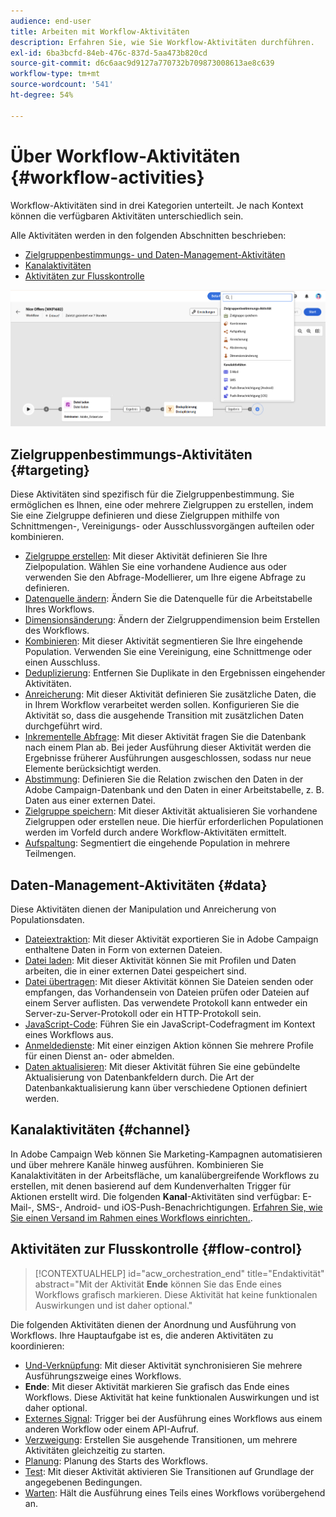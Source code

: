 ```yaml
---
audience: end-user
title: Arbeiten mit Workflow-Aktivitäten
description: Erfahren Sie, wie Sie Workflow-Aktivitäten durchführen.
exl-id: 6ba3bcfd-84eb-476c-837d-5aa473b820cd
source-git-commit: d6c6aac9d9127a770732b709873008613ae8c639
workflow-type: tm+mt
source-wordcount: '541'
ht-degree: 54%

---
```


# Über Workflow-Aktivitäten {#workflow-activities}

Workflow-Aktivitäten sind in drei Kategorien unterteilt. Je nach Kontext können die verfügbaren Aktivitäten unterschiedlich sein.

Alle Aktivitäten werden in den folgenden Abschnitten beschrieben:

* [Zielgruppenbestimmungs- und Daten-Management-Aktivitäten](#targeting)
* [Kanalaktivitäten](#channel)
* [Aktivitäten zur Flusskontrolle](#flow-control)

![Workflow-Aktivitäten - Übersicht](../assets/workflow-activities.png)

## Zielgruppenbestimmungs-Aktivitäten {#targeting}

Diese Aktivitäten sind spezifisch für die Zielgruppenbestimmung. Sie ermöglichen es Ihnen, eine oder mehrere Zielgruppen zu erstellen, indem Sie eine Zielgruppe definieren und diese Zielgruppen mithilfe von Schnittmengen-, Vereinigungs- oder Ausschlussvorgängen aufteilen oder kombinieren.

* [Zielgruppe erstellen](build-audience.md): Mit dieser Aktivität definieren Sie Ihre Zielpopulation. Wählen Sie eine vorhandene Audience aus oder verwenden Sie den Abfrage-Modellierer, um Ihre eigene Abfrage zu definieren.
* [Datenquelle ändern](change-data-source.md): Ändern Sie die Datenquelle für die Arbeitstabelle Ihres Workflows.
* [Dimensionsänderung](change-dimension.md): Ändern der Zielgruppendimension beim Erstellen des Workflows.
* [Kombinieren](combine.md): Mit dieser Aktivität segmentieren Sie Ihre eingehende Population. Verwenden Sie eine Vereinigung, eine Schnittmenge oder einen Ausschluss.
* [Deduplizierung](deduplication.md): Entfernen Sie Duplikate in den Ergebnissen eingehender Aktivitäten.
* [Anreicherung](enrichment.md): Mit dieser Aktivität definieren Sie zusätzliche Daten, die in Ihrem Workflow verarbeitet werden sollen. Konfigurieren Sie die Aktivität so, dass die ausgehende Transition mit zusätzlichen Daten durchgeführt wird.
* [Inkrementelle Abfrage](incremental-query.md): Mit dieser Aktivität fragen Sie die Datenbank nach einem Plan ab. Bei jeder Ausführung dieser Aktivität werden die Ergebnisse früherer Ausführungen ausgeschlossen, sodass nur neue Elemente berücksichtigt werden.
* [Abstimmung](reconciliation.md): Definieren Sie die Relation zwischen den Daten in der Adobe Campaign-Datenbank und den Daten in einer Arbeitstabelle, z. B. Daten aus einer externen Datei.
* [Zielgruppe speichern](save-audience.md): Mit dieser Aktivität aktualisieren Sie vorhandene Zielgruppen oder erstellen neue. Die hierfür erforderlichen Populationen werden im Vorfeld durch andere Workflow-Aktivitäten ermittelt.
* [Aufspaltung](split.md): Segmentiert die eingehende Population in mehrere Teilmengen.

## Daten-Management-Aktivitäten {#data}

Diese Aktivitäten dienen der Manipulation und Anreicherung von Populationsdaten.

* [Dateiextraktion](extract-file.md): Mit dieser Aktivität exportieren Sie in Adobe Campaign enthaltene Daten in Form von externen Dateien.
* [Datei laden](load-file.md): Mit dieser Aktivität können Sie mit Profilen und Daten arbeiten, die in einer externen Datei gespeichert sind.
* [Datei übertragen](transfer-file.md): Mit dieser Aktivität können Sie Dateien senden oder empfangen, das Vorhandensein von Dateien prüfen oder Dateien auf einem Server auflisten. Das verwendete Protokoll kann entweder ein Server-zu-Server-Protokoll oder ein HTTP-Protokoll sein.
* [JavaScript-Code](javascript-code.md): Führen Sie ein JavaScript-Codefragment im Kontext eines Workflows aus.
* [Anmeldedienste](subscription-services.md): Mit einer einzigen Aktion können Sie mehrere Profile für einen Dienst an- oder abmelden.
* [Daten aktualisieren](update-data.md): Mit dieser Aktivität führen Sie eine gebündelte Aktualisierung von Datenbankfeldern durch. Die Art der Datenbankaktualisierung kann über verschiedene Optionen definiert werden.

## Kanalaktivitäten {#channel}

In Adobe Campaign Web können Sie Marketing-Kampagnen automatisieren und über mehrere Kanäle hinweg ausführen. Kombinieren Sie Kanalaktivitäten in der Arbeitsfläche, um kanalübergreifende Workflows zu erstellen, mit denen basierend auf dem Kundenverhalten Trigger für Aktionen erstellt wird. Die folgenden **Kanal**-Aktivitäten sind verfügbar: E-Mail-, SMS-, Android- und iOS-Push-Benachrichtigungen. [Erfahren Sie, wie Sie einen Versand im Rahmen eines Workflows einrichten.](channels.md).

## Aktivitäten zur Flusskontrolle {#flow-control}

>[!CONTEXTUALHELP]
>id="acw_orchestration_end"
>title="Endaktivität"
>abstract="Mit der Aktivität **Ende** können Sie das Ende eines Workflows grafisch markieren. Diese Aktivität hat keine funktionalen Auswirkungen und ist daher optional."

Die folgenden Aktivitäten dienen der Anordnung und Ausführung von Workflows. Ihre Hauptaufgabe ist es, die anderen Aktivitäten zu koordinieren:

* [Und-Verknüpfung](and-join.md): Mit dieser Aktivität synchronisieren Sie mehrere Ausführungszweige eines Workflows.
* **Ende**: Mit dieser Aktivität markieren Sie grafisch das Ende eines Workflows. Diese Aktivität hat keine funktionalen Auswirkungen und ist daher optional.
* [Externes Signal](external-signal.md): Trigger bei der Ausführung eines Workflows aus einem anderen Workflow oder einem API-Aufruf.
* [Verzweigung](fork.md): Erstellen Sie ausgehende Transitionen, um mehrere Aktivitäten gleichzeitig zu starten.
* [Planung](scheduler.md): Planung des Starts des Workflows.
* [Test](test.md): Mit dieser Aktivität aktivieren Sie Transitionen auf Grundlage der angegebenen Bedingungen.
* [Warten](wait.md): Hält die Ausführung eines Teils eines Workflows vorübergehend an.